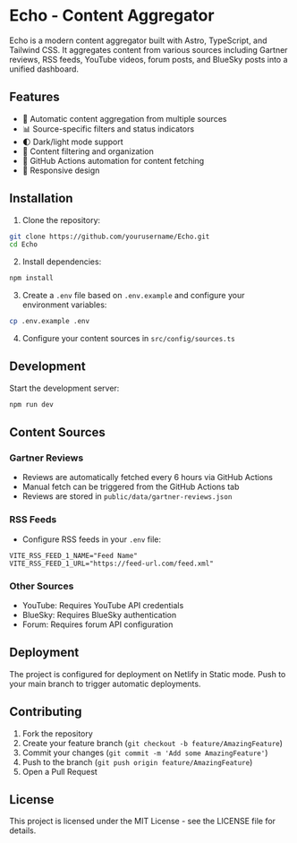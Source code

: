 # Echo - Content Aggregator

Echo is a modern content aggregator built with Astro, TypeScript, and Tailwind CSS. It aggregates content from various sources including Gartner reviews, RSS feeds, YouTube videos, forum posts, and BlueSky posts into a unified dashboard.

## Features

- 🔄 Automatic content aggregation from multiple sources
- 📊 Source-specific filters and status indicators
- 🌓 Dark/light mode support
- 🎯 Content filtering and organization
- 🔄 GitHub Actions automation for content fetching
- 📱 Responsive design

## Installation

1. Clone the repository:
```bash
git clone https://github.com/yourusername/Echo.git
cd Echo
```

2. Install dependencies:
```bash
npm install
```

3. Create a `.env` file based on `.env.example` and configure your environment variables:
```bash
cp .env.example .env
```

4. Configure your content sources in `src/config/sources.ts`

## Development

Start the development server:
```bash
npm run dev
```

## Content Sources

### Gartner Reviews
- Reviews are automatically fetched every 6 hours via GitHub Actions
- Manual fetch can be triggered from the GitHub Actions tab
- Reviews are stored in `public/data/gartner-reviews.json`

### RSS Feeds
- Configure RSS feeds in your `.env` file:
```env
VITE_RSS_FEED_1_NAME="Feed Name"
VITE_RSS_FEED_1_URL="https://feed-url.com/feed.xml"
```

### Other Sources
- YouTube: Requires YouTube API credentials
- BlueSky: Requires BlueSky authentication
- Forum: Requires forum API configuration

## Deployment

The project is configured for deployment on Netlify in Static mode. Push to your main branch to trigger automatic deployments.

## Contributing

1. Fork the repository
2. Create your feature branch (`git checkout -b feature/AmazingFeature`)
3. Commit your changes (`git commit -m 'Add some AmazingFeature'`)
4. Push to the branch (`git push origin feature/AmazingFeature`)
5. Open a Pull Request

## License

This project is licensed under the MIT License - see the LICENSE file for details.
